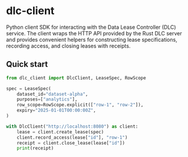 # dlc-client

Python client SDK for interacting with the Data Lease Controller (DLC) service. The client wraps the HTTP API provided by the Rust DLC server and provides convenient helpers for constructing lease specifications, recording access, and closing leases with receipts.

## Quick start

```python
from dlc_client import DlcClient, LeaseSpec, RowScope

spec = LeaseSpec(
    dataset_id="dataset-alpha",
    purposes=["analytics"],
    row_scope=RowScope.explicit(["row-1", "row-2"]),
    expiry="2025-01-01T00:00:00Z",
)

with DlcClient("http://localhost:8080") as client:
    lease = client.create_lease(spec)
    client.record_access(lease["id"], "row-1")
    receipt = client.close_lease(lease["id"])
    print(receipt)
```
